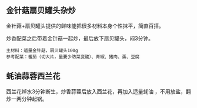 

## 金针菇扇贝罐头杂炒

金针菇+扇贝罐头提供的鲜味能把很多材料本身个性抹平，简直百搭。

炒香配菜之后带着金针菇一起炒，最后放下扇贝罐头，闷3分钟。

```
主材料：适量金针菇，扇贝罐头100g
参考配菜：番茄（切大片，量要少防菜变酸）、青椒、猪肉、蛋、豆腐
```



## 蚝油蒜蓉西兰花

西兰花焯水3分钟断生，炒香蒜蓉后放入西兰花，再加入适量蚝油 ，不用放盐，翻炒一两分钟起锅。